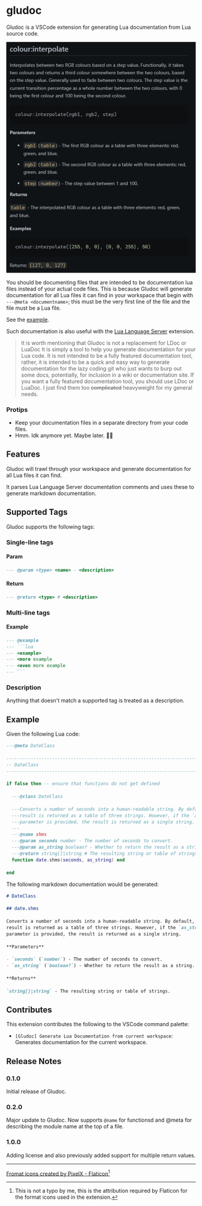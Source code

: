 # gludoc

Gludoc is a VSCode extension for generating Lua documentation from Lua source
code.

![Screenshot](assets/readme/screenshot.png)

You should be documenting files that are intended to be documentation lua
files instead of your actual code files. This is because Gludoc will generate
documentation for all Lua files it can find in your workspace that begin
with `---@meta <documentname>`; this must be the very first line of the file
and the file must be a Lua file.

See the [example](#example).

Such documentation is also useful with the [Lua Language Server](https://marketplace.visualstudio.com/items?itemName=sumneko.lua) extension.

> It is worth mentioning that Gludoc is not a replacement for LDoc or LuaDoc
> It is simply a tool to help you generate documentation for your Lua code. It
> is not intended to be a fully featured documentation tool, rather, it is
> intended to be a quick and easy way to generate documentation for the lazy
> coding git who just wants to burp out some docs, potentially, for inclusion
> in a wiki or documentation site. If you want a fully featured documentation
> tool, you should use LDoc or LuaDoc. I just find them too ~~complicated~~
> heavyweight for my general needs.

### Protips

- Keep your documentation files in a separate directory from your code files.
- Hmm. Idk anymore yet. Maybe later. 🤷🏻

## Features

Gludoc will trawl through your workspace and generate documentation for all
Lua files it can find.

It parses Lua Language Server documentation comments and uses these to generate
markdown documentation.

## Supported Tags

Gludoc supports the following tags:

### Single-line tags

#### Param

```lua
--- @param <type> <name> - <description>
```

#### Return

```lua
--- @return <type> # <description>
```

### Multi-line tags

#### Example

```lua
--- @example
--- ```lua
--- <example>
--- <more example
--- <even more example
--- ```
```

### Description

Anything that doesn't match a supported tag is treated as a description.

## Example

Given the following Lua code:

```lua
---@meta DateClass

------------------------------------------------------------------------------
-- DateClass
------------------------------------------------------------------------------

if false then -- ensure that functions do not get defined

  ---@class DateClass

  ---Converts a number of seconds into a human-readable string. By default, the
  ---result is returned as a table of three strings. However, if the `as_string`
  ---parameter is provided, the result is returned as a single string.
  ---
  ---@name shms
  ---@param seconds number - The number of seconds to convert.
  ---@param as_string boolean? - Whether to return the result as a string.
  ---@return string[]|string # The resulting string or table of strings.
  function date.shms(seconds, as_string) end

end
```

The following markdown documentation would be generated:

```markdown
# DateClass

## date.shms

Converts a number of seconds into a human-readable string. By default, the
result is returned as a table of three strings. However, if the `as_string`
parameter is provided, the result is returned as a single string.

**Parameters**

- `seconds` (`number`) - The number of seconds to convert.
- `as_string` (`boolean?`) - Whether to return the result as a string.

**Returns**

`string[]|string` - The resulting string or table of strings.
```

## Contributes

This extension contributes the following to the VSCode command palette:

- `[Gludoc] Generate Lua Documentation from current workspace`: Generates
  documentation for the current workspace.

## Release Notes

### 0.1.0

Initial release of Gludoc.

### 0.2.0

Major update to Gludoc. Now supports `@name` for functionsd and @meta for
describing the module name at the top of a file.

### 1.0.0

Adding license and also previously added support for multiple return values.

---

[Fromat icons created by PixelX - Flaticon](https://www.flaticon.com/free-icons/fromat)[^1]

[^1]: This is not a typo by me, this is the attribution required by Flaticon for the format icons used in the extension.
